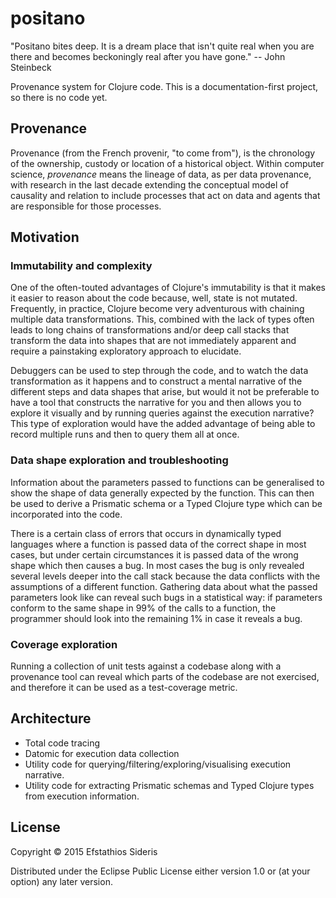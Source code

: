 # positano

"Positano bites deep. It is a dream place that isn't quite real when
you are there and becomes beckoningly real after you have gone." --
John Steinbeck

Provenance system for Clojure code. This is a documentation-first
project, so there is no code yet.

## Provenance

Provenance (from the French provenir, "to come from"), is the
chronology of the ownership, custody or location of a historical
object. Within computer science, *provenance* means the lineage of
data, as per data provenance, with research in the last decade
extending the conceptual model of causality and relation to include
processes that act on data and agents that are responsible for those
processes.

## Motivation

### Immutability and complexity

One of the often-touted advantages of Clojure's immutability is that
it makes it easier to reason about the code because, well, state is
not mutated. Frequently, in practice, Clojure become very adventurous
with chaining multiple data transformations. This, combined with the
lack of types often leads to long chains of transformations and/or
deep call stacks that transform the data into shapes that are not
immediately apparent and require a painstaking exploratory approach to
elucidate.

Debuggers can be used to step through the code, and to watch the data
transformation as it happens and to construct a mental narrative of
the different steps and data shapes that arise, but would it not be
preferable to have a tool that constructs the narrative for you and
then allows you to explore it visually and by running queries against
the execution narrative? This type of exploration would have the
added advantage of being able to record multiple runs and then to
query them all at once.

### Data shape exploration and troubleshooting

Information about the parameters passed to functions can be
generalised to show the shape of data generally expected by the
function. This can then be used to derive a Prismatic schema or a
Typed Clojure type which can be incorporated into the code.

There is a certain class of errors that occurs in dynamically typed
languages where a function is passed data of the correct shape in most
cases, but under certain circumstances it is passed data of the wrong
shape which then causes a bug. In most cases the bug is only revealed
several levels deeper into the call stack because the data conflicts
with the assumptions of a different function. Gathering data about
what the passed parameters look like can reveal such bugs in a
statistical way: if parameters conform to the same shape in 99% of the
calls to a function, the programmer should look into the remaining 1%
in case it reveals a bug.

### Coverage exploration

Running a collection of unit tests against a codebase along with a
provenance tool can reveal which parts of the codebase are not
exercised, and therefore it can be used as a test-coverage metric.

## Architecture

* Total code tracing
* Datomic for execution data collection
* Utility code for querying/filtering/exploring/visualising execution
  narrative.
* Utility code for extracting Prismatic schemas and Typed Clojure
  types from execution information.

## License

Copyright © 2015 Efstathios Sideris

Distributed under the Eclipse Public License either version 1.0 or (at
your option) any later version.
